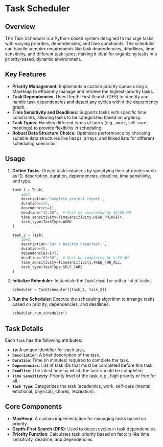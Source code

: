# Task Scheduler

## Overview

The Task Scheduler is a Python-based system designed to manage tasks with varying priorities, dependencies, and time constraints. The scheduler can handle complex requirements like task dependencies, deadlines, time sensitivity, and different task types, making it ideal for organizing tasks in a priority-based, dynamic environment.

## Key Features

- **Priority Management**: Implements a custom priority queue using a MaxHeap to efficiently manage and retrieve the highest-priority tasks.
- **Task Dependencies**: Uses Depth-First Search (DFS) to identify and handle task dependencies and detect any cycles within the dependency graph.
- **Time Sensitivity and Deadlines**: Supports tasks with specific time constraints, allowing tasks to be categorized based on urgency.
- **Task Types**: Handles different types of tasks (e.g., work, self-care, meetings) to provide flexibility in scheduling.
- **Robust Data Structure Choice**: Optimizes performance by choosing suitable data structures like heaps, arrays, and linked lists for different scheduling scenarios.
## Usage

1. **Define Tasks**: Create task instances by specifying their attributes such as ID, description, duration, dependencies, deadline, time sensitivity, and type.

   ```python
   task_1 = Task(
       id=1,
       description='Complete project report',
       duration=120,
       dependencies=[],
       deadline="12:00",  # Must be completed by 12:00 PM
       time_sensitivity=TimeSensitivity.HIGH_PRIORITY,
       task_type=TaskType.WORK
   )

   task_2 = Task(
       id=2,
       description='Eat a healthy breakfast.',
       duration=40,
       dependencies=[0],
       deadline="09:30",  # Must be completed by 9:30 AM
       time_sensitivity=TimeSensitivity.FREE_FOR_ALL,
       task_type=TaskType.SELF_CARE
   )
2. **Initialize Scheduler**: Instantiate the `TaskScheduler` with a list of tasks.

   ```python
   scheduler = TaskScheduler([task_1, task_2])
3. **Run the Scheduler**: Execute the scheduling algorithm to arrange tasks based on priority, dependencies, and deadlines.

   ```python
   scheduler.run_scheduler()

## Task Details

Each `Task` has the following attributes:

- **`ID`**: A unique identifier for each task.
- **`Description`**: A brief description of the task.
- **`Duration`**: Time (in minutes) required to complete the task.
- **`Dependencies`**: List of task IDs that must be completed before this task.
- **`Deadline`**: The latest time by which the task should be completed.
- **`Time Sensitivity`**: Priority level of the task, e.g., high priority or free for all.
- **`Task Type`**: Categorizes the task (academics, work, self-care (mental, emotional, physical), chores, recreation).

## Core Components

- **MaxHeap**: A custom implementation for managing tasks based on priority.
- **Depth-First Search (DFS)**: Used to detect cycles in task dependencies.
- **Priority Function**: Calculates task priority based on factors like time sensitivity, deadline, and dependencies.
